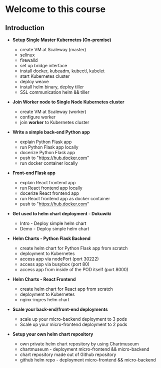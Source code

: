 # Welcome to this course

## Introduction

- **Setup Single Master Kubernetes (On-premise)**
  - create VM at Scaleway (master)
  - selinux
  - firewalld
  - set up bridge interface
  - install docker, kubeadm, kubectl, kubelet
  - start Kubernetes cluster
  - deploy weave
  - install helm binary, deploy tiller
  - SSL communication helm && tiller 

- **Join Worker node to Single Node Kubernetes cluster**
  - create VM at Scaleway (worker)
  - configure worker 
  - join **worker** to Kubernetes cluster

- **Write a simple back-end Python app**
  - explain Python Flask app
  - run Python Flask app locally
  - docerize Python Flask app
  - push to "https://hub.docker.com"
  - run docker container locally

- **Front-end Flask app**
  - explain React frontend app
  - run React frontend app locally
  - docerize React frontend app
  - run React frontend app as docker container
  - push to "https://hub.docker.com"
  
- **Get used to helm chart deployment - Dokuwiki**
  - Intro - Deploy simple helm chart 
  - Demo - Deploy simple helm chart

- **Helm Charts - Python Flask Backend**
  - create helm chart for Python Flask app from scratch
  - deployment to Kubernetes
  - access app via nodePort (port 30222)
  - access app via busybox (port 80)
  - access app from inside of the POD itself (port 8000)

- **Helm Charts - React Frontend**
  - create helm chart for React app from scratch
  - deployment to Kubernetes
  - nginx-ingres helm chart

- **Scale your back-end/front-end deployments**
  - scale up your micro-backend deployment to 3 pods
  - Scale up your micro-frontend deployment to 2 pods

- **Setup your own helm chart repository**
  - own private helm chart repository by using Chartmuseum 
  - chartmuseum - deployment micro-frontend && micro-backend
  - chart repository made out of Github repository
  - github helm repo - deployment micro-frontend && micro-backend

